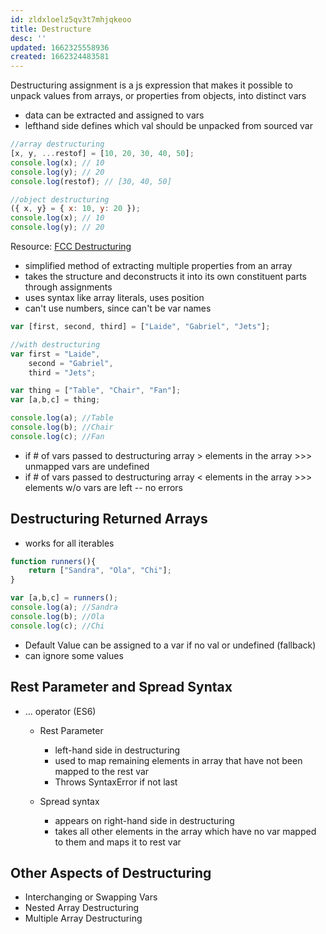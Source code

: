 ```yaml
---
id: zldxloelz5qv3t7mhjqkeoo
title: Destructure
desc: ''
updated: 1662325558936
created: 1662324483581
---
```

Destructuring assignment is a js expression that makes it possible to unpack values from arrays, or properties from objects, into distinct vars
- data can be extracted and assigned to vars
- lefthand side defines which val should be unpacked from sourced var

```javascript
//array destructuring
[x, y, ...restof] = [10, 20, 30, 40, 50];
console.log(x); // 10
console.log(y); // 20
console.log(restof); // [30, 40, 50]

//object destructuring
({ x, y} = { x: 10, y: 20 });
console.log(x); // 10
console.log(y); // 20
```


Resource: [FCC Destructuring](https://www.freecodecamp.org/news/array-destructuring-in-es6-30e398f21d10/)

- simplified method of extracting multiple properties from an array
- takes the structure and deconstructs it into its own constituent parts through assignments
- uses syntax like array literals, uses position
- can't use numbers, since can't be var names

```javascript
var [first, second, third] = ["Laide", "Gabriel", "Jets"];

//with destructuring
var first = "Laide",
    second = "Gabriel",
    third = "Jets";

var thing = ["Table", "Chair", "Fan"];
var [a,b,c] = thing;

console.log(a); //Table
console.log(b); //Chair
console.log(c); //Fan
```

- if # of vars passed to destructuring array > elements in the array >>> unmapped vars are undefined
- if # of vars passed to destructuring array < elements in the array >>> elements w/o vars are left -- no errors

## Destructuring Returned Arrays

- works for all iterables

```javascript
function runners(){
    return ["Sandra", "Ola", "Chi"];
}

var [a,b,c] = runners();
console.log(a); //Sandra
console.log(b); //Ola
console.log(c); //Chi
```

- Default Value can be assigned to a var if no val or undefined (fallback)
- can ignore some values

## Rest Parameter and Spread Syntax

- ... operator (ES6)
  - Rest Parameter

    - left-hand side in destructuring
    - used to map remaining elements in array that have not been mapped to the rest var
    - Throws SyntaxError if not last
  - Spread syntax

    - appears on right-hand side in destructuring
    - takes all other elements in the array which have no var mapped to them and maps it to rest var

## Other Aspects of Destructuring

- Interchanging or Swapping Vars
- Nested Array Destructuring
- Multiple Array Destructuring
